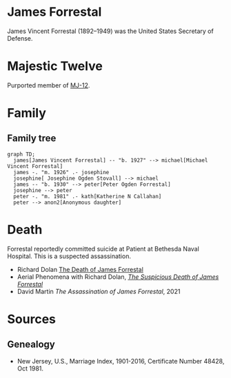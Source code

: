 # James Forrestal

James Vincent Forrestal (1892&ndash;1949) was the  United States Secretary of Defense.

# Majestic Twelve

Purported member of [MJ-12](../organisations/mj12.md).

# Family

## Family tree

```mermaid
graph TD;
  james[James Vincent Forrestal] -- "b. 1927" --> michael[Michael Vincent Forrestal]
  james -. "m. 1926" .- josephine
  josephine[ Josephine Ogden Stovall] --> michael
  james -- "b. 1930" --> peter[Peter Ogden Forrestal]
  josephine --> peter
  peter -. "m. 1981" .- kath[Katherine N Callahan]
  peter --> anon2[Anonymous daughter]
```

# Death

Forrestal reportedly committed suicide at Patient at Bethesda Naval Hospital. This is a suspected assassination.

- Richard Dolan [The Death of James Forrestal](https://www.youtube.com/watch?v=mDKPtUc4MJQ)
- Aerial Phenomena with Richard Dolan, [*The Suspicious Death of James Forrestal*](https://www.gaia.com/video/the-suspicious-death-of-james-forrestal)
- David Martin *The Assassination of James Forrestal*, 2021

# Sources

## Genealogy

- New Jersey, U.S., Marriage Index, 1901-2016, Certificate Number 48428, Oct 1981.
